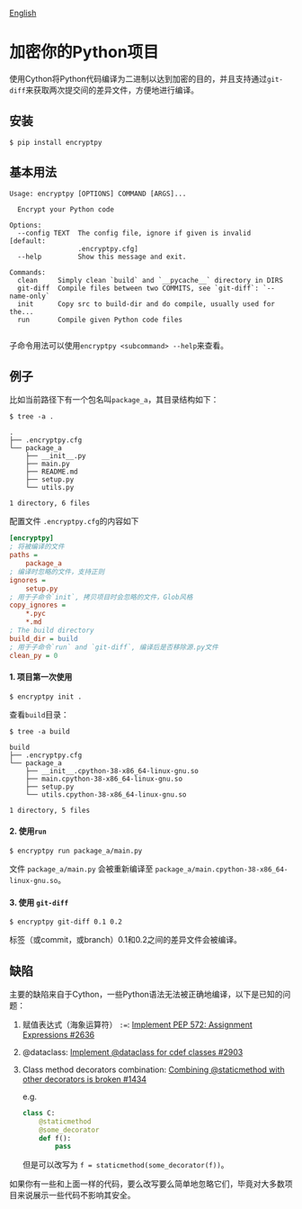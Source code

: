 [English](README.md)

# 加密你的Python项目

使用Cython将Python代码编译为二进制以达到加密的目的，并且支持通过`git-diff`来获取两次提交间的差异文件，方便地进行编译。



## 安装

`$ pip install encryptpy`

## 基本用法

```
Usage: encryptpy [OPTIONS] COMMAND [ARGS]...

  Encrypt your Python code

Options:
  --config TEXT  The config file, ignore if given is invalid  [default:
                 .encryptpy.cfg]
  --help         Show this message and exit.

Commands:
  clean     Simply clean `build` and `__pycache__` directory in DIRS
  git-diff  Compile files between two COMMITS, see `git-diff`: `--name-only`
  init      Copy src to build-dir and do compile, usually used for the...
  run       Compile given Python code files


```

子命令用法可以使用`encryptpy <subcommand> --help`来查看。



## 例子

比如当前路径下有一个包名叫`package_a`，其目录结构如下：

`$ tree -a .`

```
.
├── .encryptpy.cfg
└── package_a
    ├── __init__.py
    ├── main.py
    ├── README.md
    ├── setup.py
    └── utils.py

1 directory, 6 files
```

配置文件 `.encryptpy.cfg`的内容如下

```ini
[encryptpy]
; 将被编译的文件
paths =
    package_a
; 编译时忽略的文件，支持正则
ignores =
    setup.py
; 用于子命令`init`, 拷贝项目时会忽略的文件，Glob风格
copy_ignores =
    *.pyc
    *.md
; The build directory
build_dir = build
; 用于子命令`run` and `git-diff`, 编译后是否移除源.py文件
clean_py = 0
```



#### 1. 项目第一次使用

`$ encryptpy init . `

查看`build`目录：

`$ tree -a build`

```
build
├── .encryptpy.cfg
└── package_a
    ├── __init__.cpython-38-x86_64-linux-gnu.so
    ├── main.cpython-38-x86_64-linux-gnu.so
    ├── setup.py
    └── utils.cpython-38-x86_64-linux-gnu.so

1 directory, 5 files
```



#### 2. 使用`run`

`$ encryptpy run package_a/main.py`

文件 `package_a/main.py` 会被重新编译至 `package_a/main.cpython-38-x86_64-linux-gnu.so`。



#### 3. 使用 `git-diff`

`$ encryptpy git-diff 0.1 0.2`

标签（或commit，或branch）0.1和0.2之间的差异文件会被编译。

## 缺陷

主要的缺陷来自于Cython，一些Python语法无法被正确地编译，以下是已知的问题：

1. 赋值表达式（海象运算符） `:=`: [Implement PEP 572: Assignment Expressions #2636](https://github.com/cython/cython/issues/2636)

2. @dataclass: [Implement @dataclass for cdef classes #2903](https://github.com/cython/cython/issues/2903)

3. Class method decorators combination: [Combining @staticmethod with other decorators is broken #1434](https://github.com/cython/cython/issues/1434)

   e.g.

   ```python
   class C:
       @staticmethod
       @some_decorator
       def f():
           pass
   ```

   但是可以改写为 `f = staticmethod(some_decorator(f))`。

如果你有一些和上面一样的代码，要么改写要么简单地忽略它们，毕竟对大多数项目来说展示一些代码不影响其安全。
